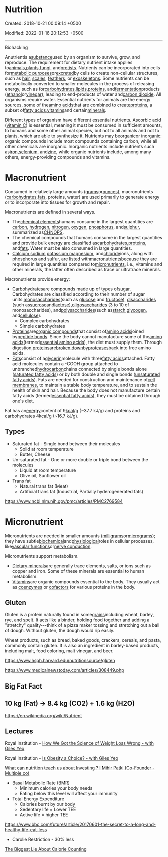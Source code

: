 # Nutrition

Created: 2018-10-21 00:09:14 +0500

Modified: 2022-01-16 20:12:53 +0500

---

Biohacking

Anutrientis a[substance](https://en.wikipedia.org/wiki/Chemical_substance)used by an organism to survive, grow, and reproduce. The requirement for dietary nutrient intake applies to[animals](https://en.wikipedia.org/wiki/Animal),[plants](https://en.wikipedia.org/wiki/Plant),[fungi](https://en.wikipedia.org/wiki/Fungus), and[protists](https://en.wikipedia.org/wiki/Protist). Nutrients can be incorporated into cells for[metabolic purposes](https://en.wikipedia.org/wiki/Metabolism)or[excreted](https://en.wikipedia.org/wiki/Excretion)by cells to create non-cellular structures, such as [hair](https://en.wikipedia.org/wiki/Hair), [scales](https://en.wikipedia.org/wiki/Scale_(anatomy)), [feathers](https://en.wikipedia.org/wiki/Feather), or [exoskeletons](https://en.wikipedia.org/wiki/Exoskeleton). Some nutrients can be metabolically converted to smaller molecules in the process of releasing energy, such as for[carbohydrates](https://en.wikipedia.org/wiki/Carbohydrate),[lipids](https://en.wikipedia.org/wiki/Lipid),[proteins](https://en.wikipedia.org/wiki/Protein_(nutrient)), and[fermentation](https://en.wikipedia.org/wiki/Fermentation)products ([ethanol](https://en.wikipedia.org/wiki/Ethanol)or[vinegar](https://en.wikipedia.org/wiki/Vinegar)), leading to end-products of water and[carbon dioxide](https://en.wikipedia.org/wiki/Carbon_dioxide). All organisms require water. Essential nutrients for animals are the energy sources, some of the[amino acids](https://en.wikipedia.org/wiki/Amino_acid)that are combined to create[proteins](https://en.wikipedia.org/wiki/Protein), a subset of[fatty acids](https://en.wikipedia.org/wiki/Fatty_acid),[vitamins](https://en.wikipedia.org/wiki/Vitamin)and certain[minerals](https://en.wikipedia.org/wiki/Mineral_(nutrient)).

Different types of organism have different essential nutrients. Ascorbic acid ([vitamin C](https://en.wikipedia.org/wiki/Vitamin_C)) is essential, meaning it must be consumed in sufficient amounts, to humans and some other animal species, but not to all animals and not to plants, which are able to synthesize it. Nutrients may be[organic](https://en.wikipedia.org/wiki/Organic_compound)or inorganic: organic compounds include most compounds containing carbon, while all other chemicals are inorganic. Inorganic nutrients include nutrients such as[iron](https://en.wikipedia.org/wiki/Iron),[selenium](https://en.wikipedia.org/wiki/Selenium), and[zinc](https://en.wikipedia.org/wiki/Zinc), while organic nutrients include, among many others, energy-providing compounds and vitamins.

# Macronutrient

Consumed in relatively large amounts ([grams](https://en.wikipedia.org/wiki/Gram)or[ounces](https://en.wikipedia.org/wiki/Ounce)), macronutrients ([carbohydrates](https://en.wikipedia.org/wiki/Carbohydrate),[fats](https://en.wikipedia.org/wiki/Fat), proteins, water) are used primarily to generate energy or to incorporate into tissues for growth and repair.

Macronutrients are defined in several ways.

- The[chemical elements](https://en.wikipedia.org/wiki/Chemical_element)humans consume in the largest quantities are [carbon](https://en.wikipedia.org/wiki/Carbon), [hydrogen](https://en.wikipedia.org/wiki/Hydrogen), [nitrogen](https://en.wikipedia.org/wiki/Nitrogen), [oxygen](https://en.wikipedia.org/wiki/Oxygen), [phosphorus](https://en.wikipedia.org/wiki/Phosphorus), and[sulphur](https://en.wikipedia.org/wiki/Sulphur), summarized as[CHNOPS](https://en.wikipedia.org/wiki/CHNOPS).
- The chemical compounds that humans consume in the largest quantities and provide bulk energy are classified as[carbohydrates](https://en.wikipedia.org/wiki/Carbohydrate),[proteins](https://en.wikipedia.org/wiki/Protein), and[fats](https://en.wikipedia.org/wiki/Fat). Water must be also consumed in large quantities.
- [Calcium](https://en.wikipedia.org/wiki/Calcium),[sodium](https://en.wikipedia.org/wiki/Sodium),[potassium](https://en.wikipedia.org/wiki/Potassium),[magnesium](https://en.wikipedia.org/wiki/Magnesium), and[chloride](https://en.wikipedia.org/wiki/Chloride)ions, along with phosphorus and sulfur, are listed with[macronutrients](https://en.wikipedia.org/wiki/List_of_macronutrients)because they are required in large quantities compared to[micronutrients](https://en.wikipedia.org/wiki/Micronutrient), i.e., vitamins and other minerals, the latter often described as trace or ultratrace minerals.

Macronutrients provide energy:

- [Carbohydrates](https://en.wikipedia.org/wiki/Carbohydrate)are compounds made up of types of[sugar](https://en.wikipedia.org/wiki/Sugar). Carbohydrates are classified according to their number of sugar units:[monosaccharides](https://en.wikipedia.org/wiki/Monosaccharide)(such as [glucose](https://en.wikipedia.org/wiki/Glucose) and [fructose](https://en.wikipedia.org/wiki/Fructose)), [disaccharides](https://en.wikipedia.org/wiki/Disaccharide) (such as[sucrose](https://en.wikipedia.org/wiki/Sucrose)and[lactose](https://en.wikipedia.org/wiki/Lactose)),[oligosaccharides](https://en.wikipedia.org/wiki/Oligosaccharide) (3 to 10 of monosaccharides), and[polysaccharides](https://en.wikipedia.org/wiki/Polysaccharide)(such as[starch](https://en.wikipedia.org/wiki/Starch),[glycogen](https://en.wikipedia.org/wiki/Glycogen), and[cellulose](https://en.wikipedia.org/wiki/Cellulose)).
  - Complex carbohydrates
  - Simple carbohydrates
- [Proteins](https://en.wikipedia.org/wiki/Protein)are[organic compounds](https://en.wikipedia.org/wiki/Organic_compound)that consist of[amino acids](https://en.wikipedia.org/wiki/Amino_acid)joined by[peptide bonds](https://en.wikipedia.org/wiki/Peptide_bond). Since the body cannot manufacture some of the[amino acids](https://en.wikipedia.org/wiki/Amino_acid)(termed[essential amino acids](https://en.wikipedia.org/wiki/Essential_amino_acid)), the diet must supply them. Through digestion,[proteins](https://en.wikipedia.org/wiki/Protein)are[broken down](https://en.wikipedia.org/wiki/Protein_catabolism)by[proteases](https://en.wikipedia.org/wiki/Protease)back into free amino acids.
- [Fats](https://en.wikipedia.org/wiki/Fat)consist of a[glycerin](https://en.wikipedia.org/wiki/Glycerin)molecule with three[fatty acids](https://en.wikipedia.org/wiki/Fatty_acid)attached. Fatty acid molecules contain a -COOH group attached to unbranched[hydrocarbon](https://en.wikipedia.org/wiki/Hydrocarbon)chains connected by single bonds alone ([saturated fatty acids](https://en.wikipedia.org/wiki/Saturated_fat)) or by both double and single bonds ([unsaturated fatty acids](https://en.wikipedia.org/wiki/Unsaturated_fat)). Fats are needed for construction and maintenance of[cell membranes](https://en.wikipedia.org/wiki/Cell_membrane), to maintain a stable body temperature, and to sustain the health of skin and hair. Because the body does not manufacture certain fatty acids (termed[essential fatty acids](https://en.wikipedia.org/wiki/Essential_fatty_acid)), they must be obtained through one's diet.

Fat has an[energy](https://en.wikipedia.org/wiki/Energy)content of 9[kcal](https://en.wikipedia.org/wiki/Kcal)/g (~37.7 kJ/g) and proteins and carbohydrates 4kcal/g (~16.7 kJ/g).

## Types

- Saturated fat - Single bond between their molecules
  - Solid at room temperature
  - Butter, Cheese
- Un-saturated fat - One or more double or triple bond between the molecules
  - Liquid at room temperature
  - Olive oil, Sunflower oil
- Trans fat
  - Natural trans fat (Meat)
  - Artificial trans fat (Industrial, Partially hyderogenerated fats)

<https://www.ncbi.nlm.nih.gov/pmc/articles/PMC2769584>

# Micronutrient

Micronutrients are needed in smaller amounts ([milligrams](https://en.wikipedia.org/wiki/Milligram)or[micrograms](https://en.wikipedia.org/wiki/Microgram)); they have subtle[biochemical](https://en.wikipedia.org/wiki/Biochemistry)and[physiological](https://en.wikipedia.org/wiki/Physiology)roles in cellular processes, like[vascular functions](https://en.wikipedia.org/wiki/Vascular_smooth_muscle)or[nerve conduction](https://en.wikipedia.org/wiki/Action_potential).

Micronutrients support metabolism.

- [Dietary minerals](https://en.wikipedia.org/wiki/Dietary_mineral)are generally trace elements, salts, or ions such as copper and iron. Some of these minerals are essential to human metabolism.
- [Vitamins](https://en.wikipedia.org/wiki/Vitamin)are organic compounds essential to the body. They usually act as [coenzymes](https://en.wikipedia.org/wiki/Coenzyme) or [cofactors](https://en.wikipedia.org/wiki/Cofactor_(biochemistry)) for various proteins in the body.

## Gluten

Gluten is a protein naturally found in some[grains](https://www.hsph.harvard.edu/nutritionsource/whole-grains/)including wheat, barley, rye, and spelt. It acts like a binder, holding food together and adding a "stretchy" quality---think of a pizza maker tossing and stretching out a ball of dough. Without gluten, the dough would rip easily.

Wheat products, such as bread, baked goods, crackers, cereals, and pasta, commonly contain gluten. It is also an ingredient in barley-based products, including malt, food coloring, malt vinegar, and beer.

<https://www.hsph.harvard.edu/nutritionsource/gluten>

<https://www.medicalnewstoday.com/articles/308449.php>

## Big Fat Fact

## 10 kg (Fat) -> 8.4 kg (CO2) + 1.6 kg (H2O)

<https://en.wikipedia.org/wiki/Nutrient>

## Lectures

Royal Institution - [How We Got the Science of Weight Loss Wrong - with Giles Yeo](https://www.youtube.com/watch?v=GQJ0Z0DRumg&ab_channel=TheRoyalInstitution)

Royal Institution - [Is Obesity a Choice? - with Giles Yeo](https://www.youtube.com/watch?v=88tWJ1p5d4o&t=5s&ab_channel=TheRoyalInstitution)

[What can nutrition teach us about Investing ? I Mihir Patki (Co-Founder - Multipie.co)](https://www.youtube.com/watch?v=sKiCagykVW4&ab_channel=EDGECommunity)

- Basal Metabolic Rate (BMR)
  - Minimum calories your body needs
  - Eating below this level will affect your immunity
- Total Energy Expenditure
  - Calories burnt by our body
  - Sedentary life = Lower TEE
  - Active life = higher TEE

<https://www.bbc.com/future/article/20170601-the-secret-to-a-long-and-healthy-life-eat-less>

- Carolie Restriction - 30% less

[The Biggest Lie About Calorie Counting](https://youtu.be/LTDVLg6whsM)
